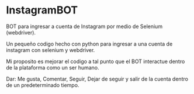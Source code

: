 # InstagramBOT
BOT para ingresar a cuenta de Instagram por medio de Selenium (webdriver).

Un pequeño codigo hecho con python para ingresar a una cuenta de instagram con selenium y webdriver.

Mi proposito es mejorar el codigo a tal punto que el BOT interactue dentro de la plataforma como un ser humano.

Dar: Me gusta, Comentar,  Seguir, Dejar de seguir y salir de la cuenta dentro de un predeterminado tiempo.
